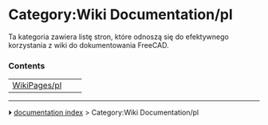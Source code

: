 # Category:Wiki Documentation/pl
Ta kategoria zawiera listę stron, które odnoszą się do efektywnego korzystania z wiki do dokumentowania FreeCAD.

### Contents

|     |     |     |
| --- | --- | --- |
| [WikiPages/pl](WikiPages/pl.md) |



---
⏵ [documentation index](../README.md) > Category:Wiki Documentation/pl
